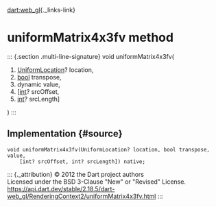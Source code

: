 [dart:web\_gl](../../dart-web_gl/dart-web_gl-library){._links-link}

uniformMatrix4x3fv method
=========================

::: {.section .multi-line-signature}
void uniformMatrix4x3fv(

1.  [UniformLocation](../uniformlocation-class)? location,
2.  [bool](../../dart-core/bool-class) transpose,
3.  dynamic value,
4.  \[[int](../../dart-core/int-class)? srcOffset,
5.  [int](../../dart-core/int-class)? srcLength\]

)
:::

Implementation {#source}
--------------

``` {.language-dart data-language="dart"}
void uniformMatrix4x3fv(UniformLocation? location, bool transpose, value,
    [int? srcOffset, int? srcLength]) native;
```

::: {._attribution}
© 2012 the Dart project authors\
Licensed under the BSD 3-Clause \"New\" or \"Revised\" License.\
<https://api.dart.dev/stable/2.18.5/dart-web_gl/RenderingContext2/uniformMatrix4x3fv.html>
:::
